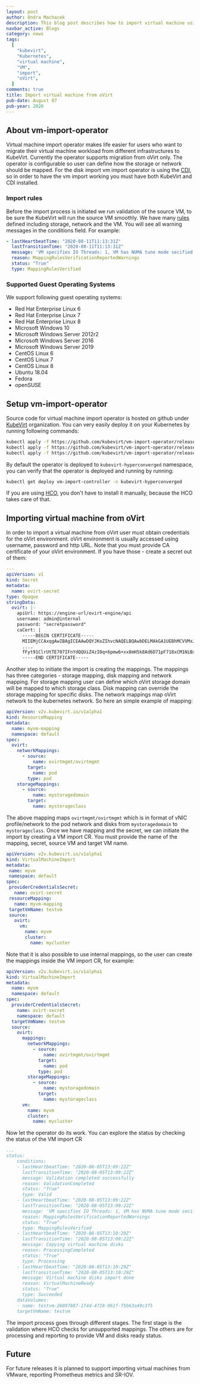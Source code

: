 ```yaml
---
layout: post
author: Ondra Machacek
description: This blog post describes how to import virtual machine using vm-import-operator
navbar_active: Blogs
category: news
tags:
  [
    "kubevirt",
    "Kubernetes",
    "virtual machine",
    "VM",
    "import",
    "oVirt",
  ]
comments: true
title: Import virtual machine from oVirt
pub-date: August 07
pub-year: 2020
---
```


## About vm-import-operator

Virtual machine import operator makes life easier for users who want to migrate their virtual machine workload from different infrastructures to KubeVirt. Currently the operator supports migration from oVirt only. The operator is configurable so user can define how the storage or network should be mapped. For the disk import vm import operator is using the [CDI](https://github.com/kubevirt/containerized-data-importer), so in order to have the vm import working you must have both KubeVirt and CDI installed.

### Import rules

Before the import process is initiated we run validation of the source VM, to be sure the KubeVirt will run the source VM smoothly. We have many [rules](https://github.com/kubevirt/vm-import-operator/blob/master/docs/rules.md) defined including storage, network and the VM. You will see all warning messages in the conditions field. For example:

```yaml
- lastHeartbeatTime: "2020-08-11T11:13:31Z"
  lastTransitionTime: "2020-08-11T11:13:31Z"
  message: 'VM specifies IO Threads: 1, VM has NUMA tune mode secified: interleave'
  reason: MappingRulesVerificationReportedWarnings
  status: "True"
  type: MappingRulesVerified
```

### Supported Guest Operating Systems

We support following guest operating systems:

* Red Hat Enterprise Linux 6
* Red Hat Enterprise Linux 7
* Red Hat Enterprise Linux 8
* Microsoft Windows 10
* Microsoft Windows Server 2012r2
* Microsoft Windows Server 2016
* Microsoft Windows Server 2019
* CentOS Linux 6
* CentOS Linux 7
* CentOS Linux 8
* Ubuntu 18.04
* Fedora
* openSUSE

## Setup vm-import-operator

Source code for virtual machine import operator is hosted on github under [KubeVirt](https://github.com/kubevirt) organization. You can very easily deploy it on your Kubernetes by running following commands:

```bash
kubectl apply -f https://github.com/kubevirt/vm-import-operator/releases/download/v0.1.0/namespace.yaml
kubectl apply -f https://github.com/kubevirt/vm-import-operator/releases/download/v0.1.0/operator.yaml
kubectl apply -f https://github.com/kubevirt/vm-import-operator/releases/download/v0.1.0/vmimportconfig_cr.yaml
```

By default the operator is deployed to `kubevirt-hyperconverged` namespace,
you can verify that the operator is deployed and running by running:

```bash
kubectl get deploy vm-import-controller -n kubevirt-hyperconverged
```

If you are using [HCO](https://github.com/kubevirt/hyperconverged-cluster-operator/), you don't have to install it manually,
because the HCO takes care of that.

## Importing virtual machine from oVirt

In order to import a virtual machine from oVirt user must obtain credentials for the oVirt environment. oVirt environment is usually accessed using username, password and http URL. Note that you must provide CA certificate of your oVirt environment. If you have those - create a secret out of them:

```yaml
---
apiVersion: v1
kind: Secret
metadata:
  name: ovirt-secret
type: Opaque
stringData:
  ovirt: |-
    apiUrl: https://engine-url/ovirt-engine/api
    username: admin@internal
    password: "secretpassword"
    caCert: |
      -----BEGIN CERTIFICATE-----
      MIIEMjCCAxqgAwIBAgICEAAwDQYJKoZIhvcNAQELBQAwbDELMAkGA1UEBhMCVVMxJDAiBgNVBAoM
      ....
      fFyt91ClrUtTE707IFnYdQQUiZ4zI0q+6pmw6+xx8mH5k8Ad6D71pF718xCM1NiBx/Cusg==
      -----END CERTIFICATE-----
```

Another step to initiate the import is creating the mappings. The mappings has three categories - storage mapping, disk mapping and network mapping. For storage mapping user can define which oVirt storage domain will be mapped to which storage class. Disk mapping can override the storage mapping for specific disks. The network mappings map oVirt network to the kubernetes network. So here an simple example of mapping:

```yaml
apiVersion: v2v.kubevirt.io/v1alpha1
kind: ResourceMapping
metadata:
  name: myvm-mapping
  namespace: default
spec:
  ovirt:
    networkMappings:
      - source:
          name: ovirtmgmt/ovirtmgmt
        target:
          name: pod
        type: pod
    storageMappings:
      - source:
          name: mystoragedomain
        target:
          name: mystorageclass
```

The above mapping maps `ovirtmgmt/ovirtmgmt` which is in format of vNIC profile/network to the pod network and disks from `mystoragedomain` to `mystorageclass`. Once we have mapping and the secret, we can initiate the import by creating a VM import CR. You must provide the name of the mapping, secret, source VM and target VM name.

```yaml
apiVersion: v2v.kubevirt.io/v1alpha1
kind: VirtualMachineImport
metadata:
 name: myvm
 namespace: default
spec:
 providerCredentialsSecret:
   name: ovirt-secret
 resourceMapping:
   name: myvm-mapping
 targetVmName: testvm
 source:
   ovirt:
     vm:
       name: myvm
       cluster:
         name: mycluster
```

Note that it is also possible to use internal mappings, so the user can create the mappings inside the VM import CR, for example:

```yaml
apiVersion: v2v.kubevirt.io/v1alpha1
kind: VirtualMachineImport
metadata:
  name: myvm
  namespace: default
spec:
  providerCredentialsSecret:
    name: ovirt-secret
    namespace: default
  targetVmName: testvm
  source:
    ovirt:
      mappings:
        networkMappings:
          - source:
              name: ovirtmgmt/ovirtmgmt
            target:
              name: pod
            type: pod
        storageMappings:
          - source:
              name: mystoragedomain
            target:
              name: mystorageclass
      vm:
        name: myvm
        cluster:
          name: mycluster
```

Now let the operator do its work. You can explore the status by checking the status of the VM import CR

```yaml
...
status:
    conditions:
    - lastHeartbeatTime: "2020-08-05T13:09:22Z"
      lastTransitionTime: "2020-08-05T13:09:22Z"
      message: Validation completed successfully
      reason: ValidationCompleted
      status: "True"
      type: Valid
    - lastHeartbeatTime: "2020-08-05T13:09:22Z"
      lastTransitionTime: "2020-08-05T13:09:22Z"
      message: 'VM specifies IO Threads: 1, VM has NUMA tune mode secified: interleave'
      reason: MappingRulesVerificationReportedWarnings
      status: "True"
      type: MappingRulesVerified
    - lastHeartbeatTime: "2020-08-05T13:10:29Z"
      lastTransitionTime: "2020-08-05T13:09:22Z"
      message: Copying virtual machine disks
      reason: ProcessingCompleted
      status: "True"
      type: Processing
    - lastHeartbeatTime: "2020-08-05T13:10:29Z"
      lastTransitionTime: "2020-08-05T13:10:29Z"
      message: Virtual machine disks import done
      reason: VirtualMachineReady
      status: "True"
      type: Succeeded
    dataVolumes:
    - name: testvm-26097887-1f4d-4718-961f-f5b63a49c3f5
    targetVmName: testvm
```

The import process goes through different stages. The first stage is the validation where HCO checks for unsupported mappings.
The others are for processing and reporting to provide VM and disks ready status.

## Future

For future releases it is planned to support importing virtual machines from VMware, reporting Prometheus metrics and SR-IOV.
